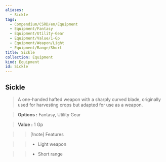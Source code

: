```yaml
---
aliases:
  - Sickle
tags:
  - Compendium/CSRD/en/Equipment
  - Equipment/Fantasy
  - Equipment/Utility-Gear
  - Equipment/Value/1-Gp
  - Equipment/Weapon/Light
  - Equipment/Range/Short
title: Sickle
collection: Equipment
kind: Equipment
id: Sickle
---
```

## Sickle    
    
>A one-handed hafted weapon with a sharply curved blade, originally used for harvesting crops but adapted for use as a weapon.    
> **Options :** Fantasy, Utility Gear    
> **Value :** 1 Gp    
>>[!note] Features    
>> - Light weapon    
>> - Short range
